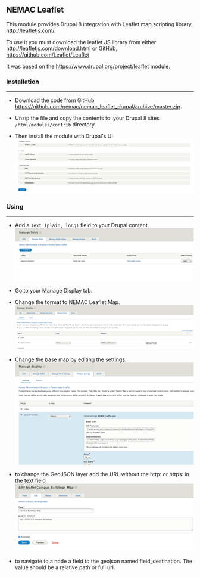 ## NEMAC Leaflet

This module provides Drupal 8 integration with Leaflet map scripting library,
http://leafletjs.com/.

To use it you must download the leaflet JS library from either
http://leafletjs.com/download.html or
GitHub, https://github.com/Leaflet/Leaflet


It was based on the https://www.drupal.org/project/leaflet module.

### Installation
---
* Download the code from GitHub https://github.com/nemac/nemac_leaflet_drupal/archive/master.zip.

* Unzip the file and copy the contents to .your Drupal 8 sites `/html/modules/contrib` directory.

* Then install the module with Drupal's UI
![insall module](screen/install.png)

### Using
---

* Add a `Text (plain, long)` field to your Drupal content.
![add text field](screen/add_field.png)

* Go to your Manage Display tab.

* Change the format  to NEMAC Leaflet Map.
![change format](screen/changeformat.png)

* Change the base map by editing the settings.
![change base map](screen/changebasemap.png)

* to change the GeoJSON layer add the URL without the http: or https: in the text field
![change GeoJSON layer](screen/geojsonlayer.png)

* to navigate to a node a field to the geojson named field_destination.  The value should be a relative path or full url.
